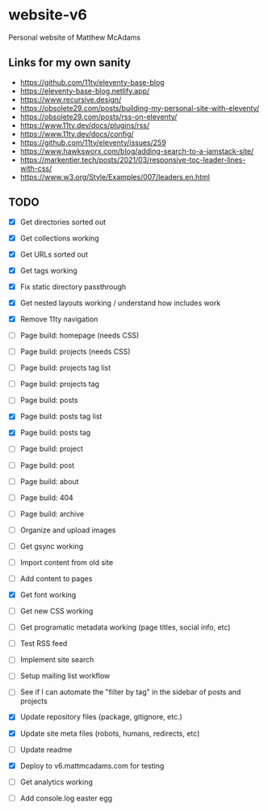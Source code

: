 # website-v6

Personal website of Matthew McAdams

## Links for my own sanity

- https://github.com/11ty/eleventy-base-blog
- https://eleventy-base-blog.netlify.app/
- https://www.recursive.design/
- https://obsolete29.com/posts/building-my-personal-site-with-eleventy/
- https://obsolete29.com/posts/rss-on-eleventy/
- https://www.11ty.dev/docs/plugins/rss/
- https://www.11ty.dev/docs/config/
- https://github.com/11ty/eleventy/issues/259
- https://www.hawksworx.com/blog/adding-search-to-a-jamstack-site/
- https://markentier.tech/posts/2021/03/responsive-toc-leader-lines-with-css/
- https://www.w3.org/Style/Examples/007/leaders.en.html

## TODO

- [x] Get directories sorted out
- [x] Get collections working
- [x] Get URLs sorted out
- [x] Get tags working

- [x] Fix static directory passthrough
- [x] Get nested layouts working / understand how includes work
- [x] Remove 11ty navigation

- [ ] Page build: homepage (needs CSS)
- [ ] Page build: projects (needs CSS)
- [ ] Page build: projects tag list
- [ ] Page build: projects tag
- [ ] Page build: posts
- [x] Page build: posts tag list
- [x] Page build: posts tag
- [ ] Page build: project
- [ ] Page build: post
- [ ] Page build: about
- [ ] Page build: 404
- [ ] Page build: archive

- [ ] Organize and upload images
- [ ] Get gsync working
- [ ] Import content from old site
- [ ] Add content to pages

- [x] Get font working
- [ ] Get new CSS working
- [ ] Get programatic metadata working (page titles, social info, etc)

- [ ] Test RSS feed
- [ ] Implement site search
- [ ] Setup mailing list workflow
- [ ] See if I can automate the "filter by tag" in the sidebar of posts and projects

- [x] Update repository files (package, gitignore, etc.)
- [x] Update site meta files (robots, humans, redirects, etc)
- [ ] Update readme

- [x] Deploy to v6.mattmcadams.com for testing
- [ ] Get analytics working
- [ ] Add console.log easter egg
